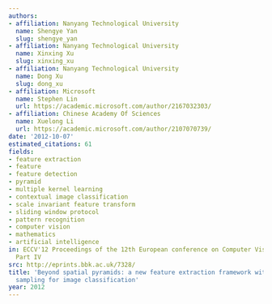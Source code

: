 ```yaml
---
authors:
- affiliation: Nanyang Technological University
  name: Shengye Yan
  slug: shengye_yan
- affiliation: Nanyang Technological University
  name: Xinxing Xu
  slug: xinxing_xu
- affiliation: Nanyang Technological University
  name: Dong Xu
  slug: dong_xu
- affiliation: Microsoft
  name: Stephen Lin
  url: https://academic.microsoft.com/author/2167032303/
- affiliation: Chinese Academy Of Sciences
  name: Xuelong Li
  url: https://academic.microsoft.com/author/2107070739/
date: '2012-10-07'
estimated_citations: 61
fields:
- feature extraction
- feature
- feature detection
- pyramid
- multiple kernel learning
- contextual image classification
- scale invariant feature transform
- sliding window protocol
- pattern recognition
- computer vision
- mathematics
- artificial intelligence
in: ECCV'12 Proceedings of the 12th European conference on Computer Vision - Volume
  Part IV
src: http://eprints.bbk.ac.uk/7328/
title: 'Beyond spatial pyramids: a new feature extraction framework with dense spatial
  sampling for image classification'
year: 2012
---
```

